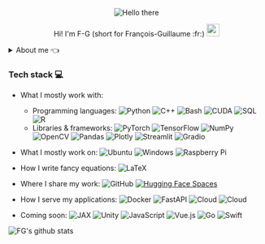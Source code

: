 <p align="center">
  <img src="https://media1.tenor.com/images/6a4df9527c54d4528fb2b2ab47e7d422/tenor.gif?itemid=13774600" alt="Hello there">
</p>

<p align="center">
Hi! I'm F-G (short for François-Guillaume :fr:) <img src="https://media.giphy.com/media/hvRJCLFzcasrR4ia7z/giphy.gif" width="25">
</p>

<details>
  <summary>About me 👈</summary>

- 👨‍🦱 I'm a Deep Learning Engineer (primarily Computer Vision) [@Mindee](https://mindee.com/) & a volunteer [@PyroNear](https://pyronear.org/)
- :heart: I'm passionate about open source, machine perception, astrophysics & environment protection
- 🌱 Currently learning about 3D modeling & physics simulation
- 😄 What I actually do on my spare time 🏉 🎹 📷
- 👀 What I wish I could do more often 🏄 ⛷️


</details>

### Tech stack 💻

- What I mostly work with:
   - Programming languages: ![Python](https://img.shields.io/badge/-Python-3776AB?style=flat-square&logo=Python&logoColor=white)
![C++](https://img.shields.io/badge/-C%2B%2B-00599C?style=flat-square&logo=C%2B%2B&logoColor=white)
![Bash](https://img.shields.io/badge/-Bash-4EAA25?style=flat-square&logo=gnu-bash&logoColor=white)
![CUDA](https://img.shields.io/badge/-CUDA-76B900?style=flat-square&logo=nvidia&logoColor=white)
![SQL](https://img.shields.io/badge/-SQL-4479A1?style=flat-square&logo=MySQL&logoColor=white)
![R](https://img.shields.io/badge/-R-A8A4A3?style=flat-square&logo=R&logoColor=white)
    - Libraries & frameworks: ![PyTorch](https://img.shields.io/badge/-PyTorch-EE4C2C?style=flat-square&logo=PyTorch&logoColor=white)
![TensorFlow](https://img.shields.io/badge/-TensorFlow-FF6F00?style=flat-square&logo=TensorFlow&logoColor=white)
![NumPy](https://img.shields.io/badge/-NumPy-013243?style=flat-square&logo=NumPy&logoColor=white)
![OpenCV](https://img.shields.io/badge/-OpenCV-5C3EE8?style=flat-square&logo=OpenCV&logoColor=white)
![Pandas](https://img.shields.io/badge/-pandas-150458?style=flat-square&logo=pandas&logoColor=white)
![Plotly](https://img.shields.io/badge/-Plotly-3F4F75?style=flat-square&logo=Plotly&logoColor=white)
![Streamlit](https://img.shields.io/badge/-Streamlit-FF4B4B?style=flat-square&logo=Streamlit&logoColor=white)
![Gradio](https://img.shields.io/badge/-Gradio-FF6F00?style=flat-square&logo=Gradio&logoColor=white)

- What I mostly work on: ![Ubuntu](https://img.shields.io/badge/-Ubuntu-E95420?style=flat-square&logo=ubuntu&logoColor=white) 
![Windows](https://img.shields.io/badge/-Windows-0078D6?style=flat-square&logo=windows&logoColor=white) ![Raspberry Pi](https://img.shields.io/badge/-Raspberry%20Pi-C51A4A?style=flat-square&logo=Raspberry-Pi)

- How I write fancy equations: ![LaTeX](https://img.shields.io/badge/-LaTeX-008080?style=flat-square&logo=LaTeX&logoColor=white)

- Where I share my work: ![GitHub](https://img.shields.io/badge/-GitHub-181717?style=flat-square&logo=github) [![Hugging Face Spaces](https://img.shields.io/badge/%F0%9F%A4%97%20Hugging%20Face-Spaces-blue)](https://huggingface.co/frgfm)

- How I serve my applications: ![Docker](https://img.shields.io/badge/Container-Docker-2496ED?style=flat-square&logo=Docker&logoColor=white) ![FastAPI](https://img.shields.io/badge/Web-FastAPI-009688?style=flat-square&logo=fastapi&logoColor=white) 
![Cloud](https://img.shields.io/badge/Cloud-AWS-FF9900?style=flat-square&logo=amazon-aws&logoColor=white) ![Cloud](https://img.shields.io/badge/Cloud-Heroku-430098?style=flat-square&logo=heroku&logoColor=white)

- Coming soon: ![JAX](https://img.shields.io/badge/-JAX-A8A4A3?style=flat-square&logo=JAX&logoColor=white)
![Unity](https://img.shields.io/badge/-Unity-000000?style=flat-square&logo=Unity&logoColor=white)
![JavaScript](https://img.shields.io/badge/-JavaScript-F7DF1E?style=flat-square&logo=JavaScript&logoColor=black)
![Vue.js](https://img.shields.io/badge/-Vue.js-4FC08D?style=flat-square&logo=Vue.js&logoColor=white)
![Go](https://img.shields.io/badge/-Go-00ADD8?style=flat-square&logo=Go&logoColor=white)
![Swift](https://img.shields.io/badge/-Swift-FA7343?style=flat-square&logo=swift&logoColor=white)


![FG's github stats](https://github-readme-stats.vercel.app/api?username=frgfm&show_icons=true)
